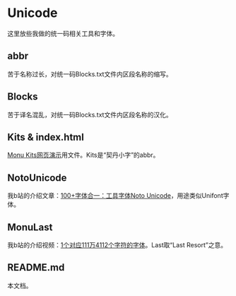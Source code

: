 # Unicode
这里放些我做的统一码相关工具和字体。

## abbr
苦于名称过长，对统一码Blocks.txt文件内区段名称的缩写。

## Blocks
苦于译名混乱，对统一码Blocks.txt文件内区段名称的汉化。

## Kits & index.html
[Monu Kits网页演示](https://my1l.github.io/Unicode/)用文件。Kits是“契丹小字”的abbr。

## NotoUnicode
我b站的介绍文章：[100+字体合一：工具字体Noto Unicode](https://www.bilibili.com/read/cv8805564)，用途类似Unifont字体。

## MonuLast
我b站的介绍视频：[1个对应111万4112个字符的字体](https://www.bilibili.com/video/BV1XT4y1N7TG/)。Last取“Last Resort”之意。

## README.md
本文档。
